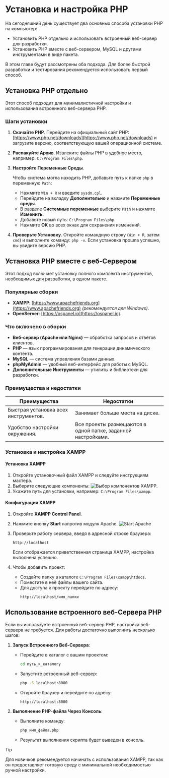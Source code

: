 # Установка и настройка PHP

На сегодняшний день существует два основных способа установки PHP на компьютер:

- Установить PHP отдельно и использовать встроенный веб-сервер для разработки.
- Установить PHP вместе с веб-сервером, MySQL и другими инструментами в виде пакета.

В этом главе будут рассмотрены оба подхода. Для более быстрой разработки и тестирования рекомендуется использовать первый способ.

## Установка PHP отдельно

Этот способ подходит для минималистичной настройки и использования встроенного веб-сервера PHP.

### Шаги установки

1. **Скачайте PHP**. Перейдите на официальный сайт PHP: [https://www.php.net/downloads](https://www.php.net/downloads) и загрузите версию, соответствующую вашей операционной системе.
2. **Распакуйте Архив**. Извлеките файлы PHP в удобное место, например: `C:\Program Files\php`.
3. **Настройте Переменные Среды**.

   Чтобы система могла находить PHP, добавьте путь к папке `php` в переменную `Path`:

   - Нажмите `Win + R` и введите `sysdm.cpl`.
   - Перейдите на вкладку **Дополнительно** и нажмите **Переменные среды**.
   - В разделе **Системные переменные** выберите `Path` и нажмите **Изменить**.
   - Добавьте новый путь: `C:\Program Files\php`.
   - Нажмите **OK** во всех окнах для сохранения изменений.

4. **Проверьте Установку**. Откройте командную строку (`Win + R`, затем `cmd`) и выполните команду: `php -v`. Если установка прошла успешно, вы увидите версию PHP.

## Установка PHP вместе с веб-Сервером

Этот подход включает установку полного комплекта инструментов, необходимых для разработки, в одном пакете.

### Популярные сборки

- **XAMPP**: [https://www.apachefriends.org](https://www.apachefriends.org) _(рекомендуется для Windows)_.
- **OpenServer**: [https://ospanel.io](https://ospanel.io).

### Что включено в сборки

- **Веб-сервер (Apache или Nginx)** — обработка запросов и ответов клиентов.
- **PHP** — язык программирования для генерации динамического контента.
- **MySQL** — система управления базами данных.
- **phpMyAdmin** — удобный веб-интерфейс для работы с MySQL.
- **Дополнительные Инструменты** — утилиты и библиотеки для разработки.

### Преимущества и недостатки

| **Преимущества**                     | **Недостатки**                                               |
| ------------------------------------ | ------------------------------------------------------------ |
| Быстрая установка всех инструментов. | Занимает больше места на диске.                              |
| Удобство настройки окружения.        | Все проекты размещаются в одной папке, заданной настройками. |

### Установка и настройка XAMPP

#### Установка XAMPP

1. Откройте установочный файл XAMPP и следуйте инструкциям мастера.
2. Выберите следующие компоненты:
   ![Выбор компонентов XAMPP](https://i.imgur.com/Pr9CYoW.png).
3. Укажите путь для установки, например: `C:\Program Files\xampp`.

#### Конфигурация XAMPP

1. Откройте **XAMPP Control Panel**.
2. Нажмите кнопку **Start** напротив модуля Apache.
   ![Start Apache](https://i.imgur.com/OkZKO3T.png)
3. Проверьте работу сервера, введя в адресной строке браузера:

   ```
   http://localhost
   ```

   Если отображается приветственная страница XAMPP, настройка выполнена успешно.

4. Чтобы добавить проект:
   - Создайте папку в каталоге `C:\Program Files\xampp\htdocs`.
   - Поместите в неё файлы вашего сайта.
   - Для доступа к проекту перейдите по адресу:
     ```
     http://localhost/имя_папки
     ```

## Использование встроенного веб-Сервера PHP

Если вы используете встроенный веб-сервер PHP, настройка веб-сервера не требуется. Для работы достаточно выполнить несколько шагов:

1. **Запуск Встроенного Веб-Сервера**:

   - Перейдите в каталог с вашим проектом:
     ```bash
     cd путь_к_каталогу
     ```
   - Запустите встроенный веб-сервер:
     ```bash
     php -S localhost:8000
     ```
   - Откройте браузер и перейдите по адресу:
     ```
     http://localhost:8000
     ```

2. **Выполнение PHP-файла Через Консоль**:
   - Выполните команду:
     ```bash
     php имя_файла.php
     ```
   - Результат выполнения скрипта будет выведен в консоль.

> [!TIP]
> Для новичков рекомендуется начинать с использования XAMPP, так как он предоставляет готовую среду с минимальной необходимостью ручной настройки.

